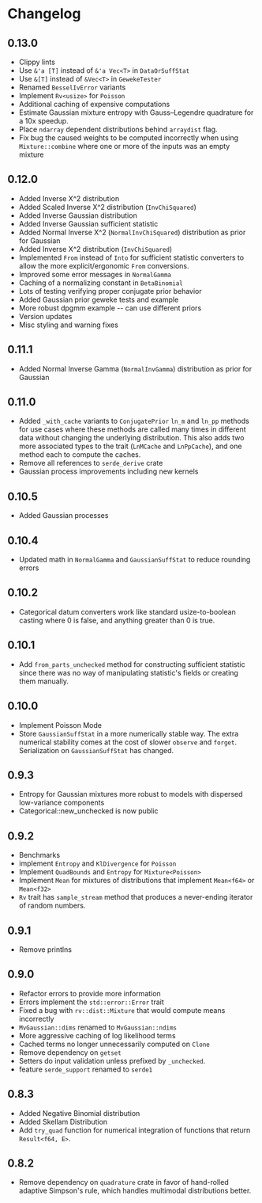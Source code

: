 # Changelog

## 0.13.0
- Clippy lints
- Use `&'a [T]` instead of `&'a Vec<T>` in `DataOrSuffStat`
- Use `&[T]` instead of `&Vec<T>` in `GewekeTester`
- Renamed `BesselIvError` variants
- Implement `Rv<usize>` for `Poisson`
- Additional caching of expensive computations
- Estimate Gaussian mixture entropy with Gauss–Legendre quadrature for a 10x
    speedup.
- Place `ndarray` dependent distributions behind `arraydist` flag.
- Fix bug the caused weights to be computed incorrectly when using
    `Mixture::combine` where one or more of the inputs was an empty mixture

## 0.12.0
- Added Inverse X^2 distribution
- Added Scaled Inverse X^2 distribution (`InvChiSquared`)
- Added Inverse Gaussian distribution
- Added Inverse Gaussian sufficient statistic
- Added Normal Inverse X^2 (`NormalInvChiSquared`) distribution as prior for
    Gaussian
- Added Inverse X^2 distribution (`InvChiSquared`)
- Implemented `From` instead of `Into` for sufficient statistic converters to
    allow the more explicit/ergonomic `From` conversions.
- Improved some error messages in `NormalGamma`
- Caching of a normalizing constant in `BetaBinomial`
- Lots of testing verifying proper conjugate prior behavior
- Added Gaussian prior geweke tests and example
- More robust dpgmm example -- can use different priors
- Version updates
- Misc styling and warning fixes

## 0.11.1
- Added Normal Inverse Gamma (`NormalInvGamma`) distribution as prior for
    Gaussian

## 0.11.0
- Added `_with_cache` variants to `ConjugatePrior` `ln_m` and `ln_pp` methods
    for use cases where these methods are called many times in different data
    without changing the underlying distribution. This also adds two more
    associated types to the trait (`LnMCache` and `LnPpCache`), and one method
    each to compute the caches.
- Remove all references to `serde_derive` crate
- Gaussian process improvements including new kernels

## 0.10.5
- Added Gaussian processes

## 0.10.4
- Updated math in `NormalGamma` and `GaussianSuffStat` to reduce rounding errors

## 0.10.2
- Categorical datum converters work like standard usize-to-boolean casting where
    0 is false, and anything greater than 0 is true.

## 0.10.1
- Add `from_parts_unchecked` method for constructing sufficient statistic since
    there was no way of manipulating statistic's fields or creating them
    manually.

## 0.10.0
- Implement Poisson Mode
- Store `GaussianSuffStat` in a more numerically stable way. The extra numerical
    stability comes at the cost of slower `observe` and `forget`. Serialization
    on `GaussianSuffStat` has changed.

## 0.9.3
- Entropy for Gaussian mixtures more robust to models with dispersed
    low-variance components
- Categorical::new_unchecked is now public

## 0.9.2
- Benchmarks
- implement `Entropy` and `KlDivergence` for `Poisson`
- Implement `QuadBounds` and `Entropy` for `Mixture<Poisson>`
- Implement `Mean` for mixtures of distributions that implement `Mean<f64>` or
    `Mean<f32>`
- `Rv` trait has `sample_stream` method that produces a never-ending iterator of
    random numbers.

## 0.9.1
- Remove printlns

## 0.9.0
- Refactor errors to provide more information
- Errors implement the `std::error::Error` trait
- Fixed a bug with `rv::dist::Mixture` that would compute means incorrectly
- `MvGaussian::dims` renamed to `MvGaussian::ndims`
- More aggressive caching of log likelihood terms
- Cached terms no longer unnecessarily computed on `Clone`
- Remove dependency on `getset`
- Setters do input validation unless prefixed by `_unchecked`.
- feature `serde_support` renamed to `serde1`

## 0.8.3
- Added Negative Binomial distribution
- Added Skellam Distribution
- Add `try_quad` function for numerical integration of functions that return
    `Result<f64, E>`.

## 0.8.2
- Remove dependency on `quadrature` crate in favor of hand-rolled adaptive
    Simpson's rule, which handles multimodal distributions better.
